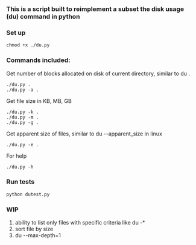 ### This is a script built to reimplement a subset the disk usage (du) command in python

### Set up

```
chmod +x ./du.py
```

### Commands included:

Get number of blocks allocated on disk of current directory, similar to du . 

```
./du.py .
./du.py -a .
```

Get file size in KB, MB, GB

```
./du.py -k .
./du.py -m .
./du.py -g .
```

Get apparent size of files, similar to du --apparent_size in linux

```
./du.py -e .
```

For help

```
./du.py -h
```

### Run tests

```
python dutest.py
```

### WIP
1. ability to list only files with specific criteria like du -*
2. sort file by size
4. du --max-depth=1